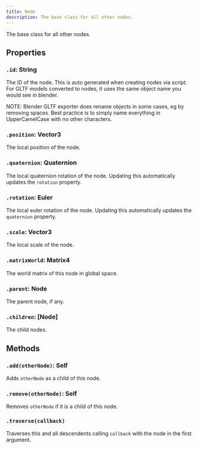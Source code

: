 ```yaml
---
title: Node
description: The base class for all other nodes.
---
```



The base class for all other nodes.

## Properties

### `.id`: String

The ID of the node. This is auto generated when creating nodes via script. For GLTF models converted to nodes, it uses the same object name you would see in blender.

NOTE: Blender GLTF exporter does rename objects in some cases, eg by removing spaces. Best practice is to simply name everything in UpperCamelCase with no other characters.

### `.position`: Vector3

The local position of the node.

### `.quaternion`: Quaternion

The local quaternion rotation of the node. Updating this automatically updates the `rotation` property.

### `.rotation`: Euler

The local euler rotation of the node. Updating this automatically updates the `quaternion` property.

### `.scale`: Vector3

The local scale of the node.

### `.matrixWorld`: Matrix4

The world matrix of this node in global space.

### `.parent`: Node

The parent node, if any.

### `.children`: [Node]

The child nodes.

## Methods

### `.add(otherNode)`: Self

Adds `otherNode` as a child of this node.

### `.remove(otherNode)`: Self

Removes `otherNode` if it is a child of this node.

### `.traverse(callback)`

Traverses this and all descendents calling `callback` with the node in the first argument.




